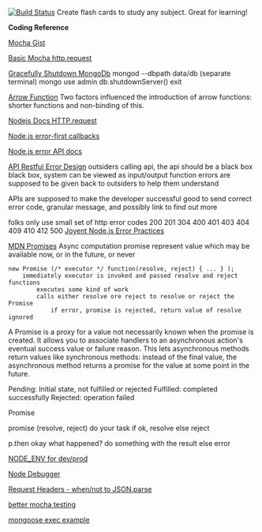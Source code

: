 [![Build Status](https://travis-ci.org/nbuhay/flashCards.svg?branch=master)](https://travis-ci.org/nbuhay/flashCards)
Create flash cards to study any subject.  Great for learning!

**Coding Reference**

[Mocha Gist](https://gist.github.com/samwize/8877226)

[Basic Mocha http.request](http://taylor.fausak.me/2013/02/17/testing-a-node-js-http-server-with-mocha/)

[Gracefully Shutdown MongoDb](https://docs.mongodb.com/manual/tutorial/manage-mongodb-processes/#StartingandStoppingMongo-SendingshutdownServer%28%29messagefromthemongoshell)
mongod --dbpath data/db
(separate terminal)
mongo
use admin
db.shutdownServer()
exit

[Arrow Function](https://developer.mozilla.org/en-US/docs/Web/JavaScript/Reference/Functions/Arrow_functions)
Two factors influenced the introduction of arrow functions: shorter functions and non-binding of this.

[Nodejs Docs HTTP.request](https://nodejs.org/dist/latest-v4.x/docs/api/http.html#http_http_request_options_callback)

[Node.js error-first callbacks](http://fredkschott.com/post/2014/03/understanding-error-first-callbacks-in-node-js/)

[Node.js error API docs](https://nodejs.org/api/errors.html)

[API Restful Error Design](https://apigee.com/about/blog/technology/restful-api-design-what-about-errors)
outsiders calling api, the api should be a black box
black box, system can be viewed as input/output function
errors are supposed to be given back to outsiders to help them understand 

APIs are supposed to make the developer successful
good to send correct error code, granular message, and possibly link to find out more

folks only use small set of http error codes
		200
		201
		304
		400
		401
		403
		404
		409
		410
		412
		500
[Joyent Node.js Error Practices](https://www.joyent.com/node-js/production/design/errors)

[MDN Promises](https://developer.mozilla.org/en-US/docs/Web/JavaScript/Reference/Global_Objects/Promise)
	Async computation
	promise represent value which may be available now, or in the future, or never

	new Promise (/* executor */ function(resolve, reject) { ... } );
		immediately executor is invoked and passed resolve and reject functions
			executes some kind of work
			calls either resolve ore reject to resolve or reject the Promise
				if error, promise is rejected, return value of resolve ignored

A Promise is a proxy for a value not necessarily known when the promise is created. It allows you to associate handlers to an asynchronous action's eventual success value or failure reason. This lets asynchronous methods return values like synchronous methods: instead of the final value, the asynchronous method returns a promise for the value at some point in the future.

Pending: Initial state, not fulfilled or rejected
Fulfilled: completed successfully
Rejected:  operation failed


Promise

promise (resolve, reject)
	do your task
		if ok, resolve
		else reject


p.then
	okay what happened?
		do something with the result
	else error

[NODE_ENV for dev/prod](http://himanshu.gilani.info/blog/2012/09/26/bootstraping-a-node-dot-js-app-for-dev-slash-prod-environment/)

[Node Debugger](https://github.com/node-inspector/node-inspector)

[Request Headers - when/not to JSON.parse](http://stackoverflow.com/questions/8081701/i-keep-getting-uncaught-syntaxerror-unexpected-token-o)

[better mocha testing](http://stackoverflow.com/questions/35170626/running-multiple-mocha-test-files-for-mongoose-are-broken)

[mongoose exec example](http://www.summa.com/blog/avoiding-callback-hell-while-using-mongoose)
